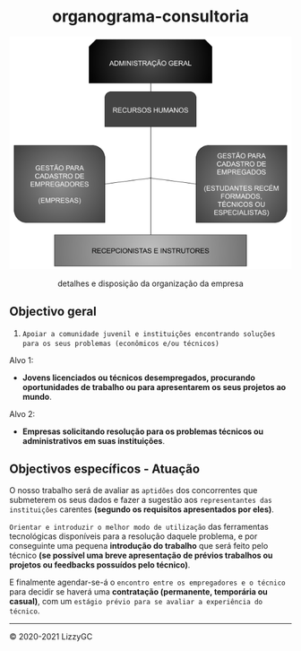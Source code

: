 <div align="center">
  
# organograma-consultoria

![organograma-lizzygc](/img/organograma_lizzygc.png)

detalhes e disposição da organização da empresa
  
</div>

## Objectivo geral

1. `Apoiar a comunidade juvenil e instituições encontrando soluções para os seus problemas (econômicos e/ou técnicos)`

Alvo 1:
  - **Jovens licenciados ou técnicos desempregados, procurando oportunidades de trabalho ou para apresentarem os seus projetos ao mundo**.

Alvo 2:
  - **Empresas solicitando resolução para os problemas técnicos ou administrativos em suas instituições**.

## Objectivos específicos - Atuação

O nosso trabalho será de avaliar as `aptidões` dos concorrentes que submeterem os seus dados e fazer a sugestão aos `representantes das instituições` carentes 
**(segundo os requisitos apresentados por eles)**.

`Orientar e introduzir o melhor modo de utilização` das ferramentas tecnológicas disponíveis para a resolução daquele problema, 
e por conseguinte uma pequena **introdução do trabalho** que será feito pelo técnico
**(se possível uma breve apresentação de prévios trabalhos ou projetos ou feedbacks possuídos pelo técnico)**.

E finalmente agendar-se-á o `encontro entre os empregadores e o técnico` para decidir se haverá uma **contratação (permanente, temporária ou casual)**, 
com um `estágio prévio para se avaliar a experiência do técnico`.

---

&copy; 2020-2021 LizzyGC
